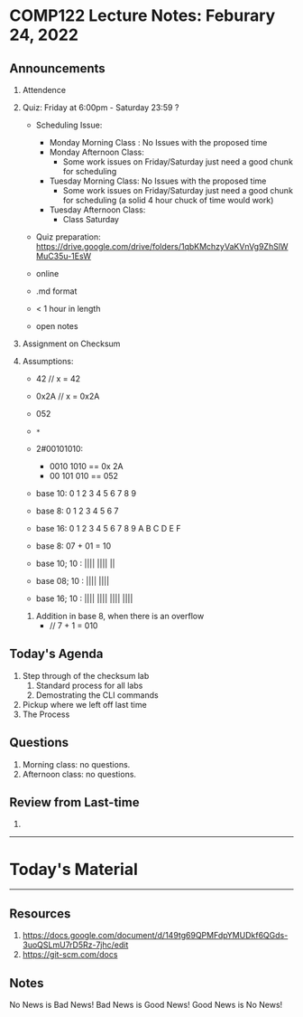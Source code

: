 # COMP122 Lecture Notes: Feburary 24, 2022

## Announcements
  1. Attendence
  1. Quiz:  Friday at 6:00pm - Saturday 23:59 ?
     - Scheduling Issue:
       - Monday Morning Class : No Issues with the proposed time
       - Monday Afternoon Class: 
           * Some work issues on Friday/Saturday just need a good chunk for scheduling
       - Tuesday Morning Class:  No Issues with the proposed time
           * Some work issues on Friday/Saturday just need a good chunk for scheduling  (a solid 4 hour chuck of time would work)
       - Tuesday Afternoon Class:
           * Class Saturday 

     - Quiz preparation: https://drive.google.com/drive/folders/1qbKMchzyVaKVnVg9ZhSlWMuC35u-1EsW
  	 - online
  	 - .md format
  	 - < 1 hour in length
  	 - open notes

  1. Assignment on Checksum

  1. Assumptions:
     -  42    // x = 42
     -  0x2A  // x = 0x2A
     -  052 
     -  ``*``
     -  2#00101010:  
        -  0010 1010 == 0x 2A
        -  00 101 010 == 052

     - base 10: 0 1 2 3 4 5 6 7 8 9 
     - base 8:  0 1 2 3 4 5 6 7 
     - base 16: 0 1 2 3 4 5 6 7 8 9 A B C D E F
     - base 8: 07 + 01 = 10
     - base 10; 10 :  |||| |||| || 
     - base 08; 10 :  |||| ||||
     - base 16; 10 :  |||| |||| |||| |||| 

     1. Addition in base 8, when there is an overflow
        - // 7 + 1 = 010  

## Today's Agenda
  1. Step through of the checksum lab
	  1. Standard process for all labs
	  1. Demostrating the CLI commands
  1. Pickup where we left off last time
  1. The Process

## Questions
  1. Morning class: no questions.
  1. Afternoon class: no questions.

## Review from Last-time
  1. 

---
# Today's Material


---
## Resources
  1. https://docs.google.com/document/d/149tg69QPMFdpYMUDkf6QGds-3uoQSLmU7rD5Rz-7jhc/edit
  1. https://git-scm.com/docs

## Notes


No News is Bad News!
   Bad News is Good News!
       Good News is No News!

